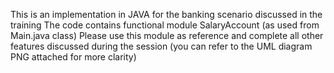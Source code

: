 This is an implementation in JAVA for the banking scenario discussed in the training
The code contains functional module SalaryAccount (as used from Main.java class)
Please use this module as reference and complete all other features discussed during the session (you can refer
to the UML diagram PNG attached for more clarity)